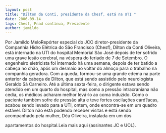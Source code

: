 ```yaml
---
layout: post
title: "Dilton da Conti, presidente da Chesf, está na UTI "
date: 2006-09-14
tags: Chesf, Pnad contínua, Presidente
author: jamildo
---
```

Por Jamildo MeloRep&oacute;rter especial do JCO diretor-presidente da Companhia Hidro El&eacute;trica do S&atilde;o Francisco (Chesf), Dilton da Conti Oliveira, est&aacute; internado na UTI do hospital Memorial S&atilde;o Jos&eacute; depois de ter sofrido uma grave les&atilde;o cerebral, na v&eacute;spera do feriado de 7 de Setembro. O engenheiro eletricista foi internado h&aacute; uma semana, depois de ter batido a cabe&ccedil;a no ch&atilde;o, ap&oacute;s um desmaio ao voltar do almo&ccedil;o para o trabalho na companhia geradora. Com a queda, formou-se uma grande edema na parte anterior da cabe&ccedil;a de Dilton, que est&aacute; sendo assistido pelo neurologista Geraldo S&aacute; Carneiro. At&eacute; a &uacute;ltima sexta-feira, o dirigente estava sendo atendido em um quarto do hospital, mas como a press&atilde;o intracraniana n&atilde;o cedia, os m&eacute;dicos acharam melhor lev&aacute;-lo ao coma induzido. Como o paciente tamb&eacute;m sofre de press&atilde;o alta e teve fortes oscila&ccedil;&otilde;es card?acas, acabou sendo levado para a UTI, ontem, onde encontra-se em um quadro est&aacute;vel. Dilton n&atilde;o est&aacute; podendo receber visitas e est&aacute; sendo acompanhado pela mulher, D&eacute;a Oliveira, instalada em um dos

apartamentos do hospital.Leia mais aqui (assinantes JC e UOL).